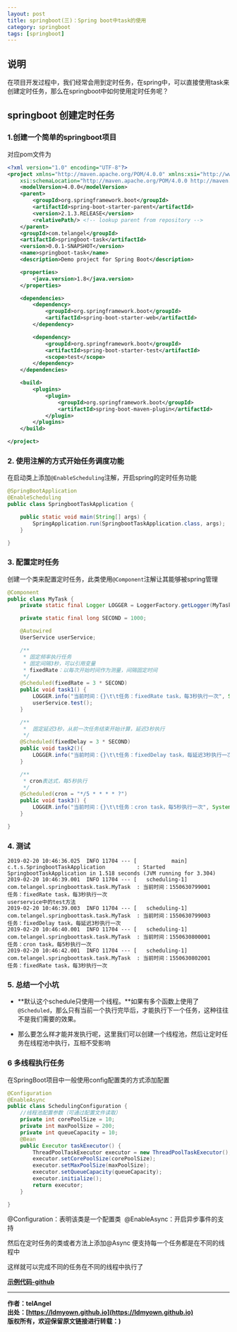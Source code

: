 ```yaml
---
layout: post
title: springboot(三)：Spring boot中task的使用
category: springboot
tags: [springboot]
---
```


## 说明

在项目开发过程中，我们经常会用到定时任务，在spring中，可以直接使用task来创建定时任务，那么在springboot中如何使用定时任务呢？

## springboot 创建定时任务

### 1.创建一个简单的springboot项目

对应pom文件为

~~~xml
<?xml version="1.0" encoding="UTF-8"?>
<project xmlns="http://maven.apache.org/POM/4.0.0" xmlns:xsi="http://www.w3.org/2001/XMLSchema-instance"
	xsi:schemaLocation="http://maven.apache.org/POM/4.0.0 http://maven.apache.org/xsd/maven-4.0.0.xsd">
	<modelVersion>4.0.0</modelVersion>
	<parent>
		<groupId>org.springframework.boot</groupId>
		<artifactId>spring-boot-starter-parent</artifactId>
		<version>2.1.3.RELEASE</version>
		<relativePath/> <!-- lookup parent from repository -->
	</parent>
	<groupId>com.telangel</groupId>
	<artifactId>springboot-task</artifactId>
	<version>0.0.1-SNAPSHOT</version>
	<name>springboot-task</name>
	<description>Demo project for Spring Boot</description>

	<properties>
		<java.version>1.8</java.version>
	</properties>

	<dependencies>
		<dependency>
			<groupId>org.springframework.boot</groupId>
			<artifactId>spring-boot-starter-web</artifactId>
		</dependency>

		<dependency>
			<groupId>org.springframework.boot</groupId>
			<artifactId>spring-boot-starter-test</artifactId>
			<scope>test</scope>
		</dependency>
	</dependencies>

	<build>
		<plugins>
			<plugin>
				<groupId>org.springframework.boot</groupId>
				<artifactId>spring-boot-maven-plugin</artifactId>
			</plugin>
		</plugins>
	</build>

</project>

~~~



### 2. 使用注解的方式开始任务调度功能

在启动类上添加```@EnableScheduling```注解，开启spring的定时任务功能

~~~java
@SpringBootApplication
@EnableScheduling
public class SpringbootTaskApplication {

	public static void main(String[] args) {
		SpringApplication.run(SpringbootTaskApplication.class, args);
	}

}

~~~



### 3. 配置定时任务

创建一个类来配置定时任务，此类使用```@Component```注解让其能够被spring管理

~~~java
@Component
public class MyTask {
    private static final Logger LOGGER = LoggerFactory.getLogger(MyTask.class);

    private static final long SECOND = 1000;

    @Autowired
    UserService userService;

    /**
     * 固定频率执行任务
     * 固定间隔3秒，可以引用变量
     * fixedRate：以每次开始时间作为测量，间隔固定时间
     */
    @Scheduled(fixedRate = 3 * SECOND)
    public void task1() {
        LOGGER.info("当前时间：{}\t\t任务：fixedRate task，每3秒执行一次", System.currentTimeMillis());
        userService.test();
    }

    /**
     *  固定延迟3秒，从前一次任务结束开始计算，延迟3秒执行
     */
    @Scheduled(fixedDelay = 3 * SECOND)
    public void task2(){
        LOGGER.info("当前时间：{}\t\t任务：fixedDelay task，每延迟3秒执行一次", System.currentTimeMillis());
    }

    /**
     * cron表达式，每5秒执行
     */
    @Scheduled(cron = "*/5 * * * * ?")
    public void task3() {
        LOGGER.info("当前时间：{}\t\t任务：cron task，每5秒执行一次", System.currentTimeMillis());
    }

}
~~~



### 4. 测试

~~~
2019-02-20 10:46:36.025  INFO 11704 --- [           main] c.t.s.SpringbootTaskApplication          : Started SpringbootTaskApplication in 1.518 seconds (JVM running for 3.304)
2019-02-20 10:46:39.001  INFO 11704 --- [   scheduling-1] com.telangel.springboottask.task.MyTask  : 当前时间：1550630799001		任务：fixedRate task，每3秒执行一次
userservice中的test方法
2019-02-20 10:46:39.003  INFO 11704 --- [   scheduling-1] com.telangel.springboottask.task.MyTask  : 当前时间：1550630799003		任务：fixedDelay task，每延迟3秒执行一次
2019-02-20 10:46:40.001  INFO 11704 --- [   scheduling-1] com.telangel.springboottask.task.MyTask  : 当前时间：1550630800001		任务：cron task，每5秒执行一次
2019-02-20 10:46:42.001  INFO 11704 --- [   scheduling-1] com.telangel.springboottask.task.MyTask  : 当前时间：1550630802001		任务：fixedRate task，每3秒执行一次
~~~



### 5. 总结一个小坑

- **默认这个schedule只使用一个线程。**如果有多个函数上使用了```@Scheduled```，那么只有当前一个执行完毕后，才能执行下一个任务，这种往往不是我们需要的效果。

- 那么要怎么样才能并发执行呢，这里我们可以创建一个线程池，然后让定时任务在线程池中执行，互相不受影响

### 6 多线程执行任务 

在SpringBoot项目中一般使用config配置类的方式添加配置

~~~java
@Configuration
@EnableAsync
public class SchedulingConfiguration {
    //线程池配置参数（可通过配置文件读取）
    private int corePoolSize = 10;
    private int maxPoolSize = 200;
    private int queueCapacity = 10;
    @Bean
    public Executor taskExecutor() {
        ThreadPoolTaskExecutor executor = new ThreadPoolTaskExecutor();
        executor.setCorePoolSize(corePoolSize);
        executor.setMaxPoolSize(maxPoolSize);
        executor.setQueueCapacity(queueCapacity);
        executor.initialize();
        return executor;
    }

}
~~~



@Configuration：表明该类是一个配置类 
@EnableAsync：开启异步事件的支持

然后在定时任务的类或者方法上添加@Async 便支持每一个任务都是在不同的线程中

这样就可以完成不同的任务在不同的线程中执行了



**[示例代码-github](**https://github.com/ldmyown/springboot-learning**)**  



-------------

**作者：telAngel**  
**出处：[https://ldmyown.github.io](https://ldmyown.github.io)**      
**版权所有，欢迎保留原文链接进行转载：)**